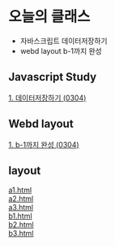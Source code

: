 # 오늘의 클래스

- 자바스크립트 데이터저장하기   
- webd layout b-1까지 완성

## Javascript Study
[1. 데이터저장하기 (0304)](https://ukey77.github.io/webs2024/javascript/javascript01.html)

## Webd layout
[1. b-1까지 완성 (0304)](https://ukey77.github.io/webs2024/webd/layout/index.html)

## layout
[a1.html](https://ukey77.github.io/webs2024/webd/layout/layout/a1.html)   
[a2.html](https://ukey77.github.io/webs2024/webd/layout/layout/a2.html)   
[a3.html](https://ukey77.github.io/webs2024/webd/layout/layout/a3.html)   
[b1.html](https://ukey77.github.io/webs2024/webd/layout/layout/b1.html)   
[b2.html](https://ukey77.github.io/webs2024/webd/layout/layout/b2.html)   
[b3.html](https://ukey77.github.io/webs2024/webd/layout/layout/b3.html)   
